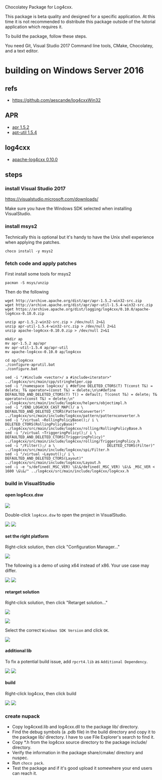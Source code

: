 Chocolatey Package for Log4cxx.

This package is beta quality and designed for a specific application.
At this time it is not recommended to distribute this package outside of the
tutorial application which requires it.

To build the package, follow these steps.

You need Git, Visual Studio 2017 Command line tools, CMake, Chocolatey, and a text editor.

# building on Windows Server 2016

## refs

* https://github.com/aescande/log4cxxWin32

## APR

* [apr 1.5.2](http://archive.apache.org/dist/apr/apr-1.5.2-win32-src.zip)
* [apt-util 1.5.4](http://archive.apache.org/dist/apr/apr-util-1.5.4-win32-src.zip)

## log4cxx

* [apache-log4cxx 0.10.0](https://archive.apache.org/dist/logging/log4cxx/0.10.0/apache-log4cxx-0.10.0.zip)

## steps

### install Visual Studio 2017

https://visualstudio.microsoft.com/downloads/

Make sure you have the Windows SDK selected when installing VisualStudio.

### install msys2

Technically this is optional but it's handy to have the Unix shell experience when applying the patches.

    choco install -y msys2

### fetch code and apply patches

First install some tools for msys2

    pacman -S msys/unzip

Then do the following

    wget http://archive.apache.org/dist/apr/apr-1.5.2-win32-src.zip
    wget http://archive.apache.org/dist/apr/apr-util-1.5.4-win32-src.zip
    wget https://archive.apache.org/dist/logging/log4cxx/0.10.0/apache-log4cxx-0.10.0.zip

    unzip apr-1.5.2-win32-src.zip > /dev/null 2>&1
    unzip apr-util-1.5.4-win32-src.zip > /dev/null 2>&1
    unzip apache-log4cxx-0.10.0.zip > /dev/null 2>&1

    mkdir ap
    mv apr-1.5.2 ap/apr
    mv apr-util-1.5.4 ap/apr-util
    mv apache-log4cxx-0.10.0 ap/log4cxx

    cd ap/log4cxx
    ./configure-aprutil.bat
    ./configure.bat

    sed -i "/#include <vector>/ a #include<iterator>" ../log4cxx/src/main/cpp/stringhelper.cpp
    sed -i "/namespace log4cxx/ i #define DELETED_CTORS(T) T(const T&) = delete; T& operator=(const T&) = delete;\n\n#define DEFAULTED_AND_DELETED_CTORS(T) T() = default; T(const T&) = delete; T& operator=(const T&) = delete;\n" ../log4cxx/src/main/include/log4cxx/helpers/objectimpl.h
    sed -i "/END_LOG4CXX_CAST_MAP()/ a \  DEFAULTED_AND_DELETED_CTORS(PatternConverter)" ../log4cxx/src/main/include/log4cxx/pattern/patternconverter.h
    sed -i "/virtual ~RollingPolicyBase();/ i \          DELETED_CTORS(RollingPolicyBase)" ../log4cxx/src/main/include/log4cxx/rolling/RollingPolicyBase.h
    sed -i "/virtual ~TriggeringPolicy();/ i \             DEFAULTED_AND_DELETED_CTORS(TriggeringPolicy)" ../log4cxx/src/main/include/log4cxx/rolling/TriggeringPolicy.h
    sed -i "/Filter();/ a \                        DELETED_CTORS(Filter)" ../log4cxx/src/main/include/log4cxx/spi/Filter.h
    sed -i "/virtual ~Layout();/ i \                DEFAULTED_AND_DELETED_CTORS(Layout)" ../log4cxx/src/main/include/log4cxx/Layout.h
    sed -i -e "s/defined(_MSC_VER) \&\&/defined(_MSC_VER) \&\& _MSC_VER < 1600 \&\&/" ../log4cxx/src/main/include/log4cxx/log4cxx.h

### build in VisualStudio

#### open log4cxx.dsw

![](image/01-log4cxx.png)

Double-click `log4cxx.dsw` to open the project in VisualStudio.

![](image/02-oneway_upgrade.png)
![](image/04-VSready.png)


#### set the right platform

Right-click solution, then click "Configuration Manager..."

![](image/05-ConfigurationManager.png)

The following is a demo of using x64 instead of x86. Your use case may differ.

![](image/07-ConfigurationManager1.png)
![](image/13-ConfigurationManager7.png)

#### retarget solution

Right-click solution, then click "Retarget solution..."

![](image/15-RetargetSolution.png)

![](image/16-RetargetProjects.png)

Select the correct `Windows SDK Version` and click `OK`.

![](image/17-RetargetProjects_DONE.png)

#### additional lib

To fix a potential build issue, add `rpcrt4.lib` as `Additional Dependency`.

![](image/18-log4cxx_Properties.png)
![](image/20-AdditionalDeps_rpcrt4.lib.png)

#### build

Right-click log4cxx, then click build

![](image/22-log4cxx_Build.png)
![](image/28-log4cxx_Build_DONE.png)

### create nupack

- Copy log4cxxd.lib and log4cxx.dll to the package lib/ directory.
- Find the debug symbols (a .pdb file) in the build directory and copy it to the package lib/ directory. I have to use File Explorer's search to find it.
- Copy *.h from the log4cxx source directory to the package include/ directory.
- Verify the information in the package share/cmake/ directory and nuspec.
- Run `choco pack`.
- Test the package and if it's good upload it somewhere your end users can reach it.

